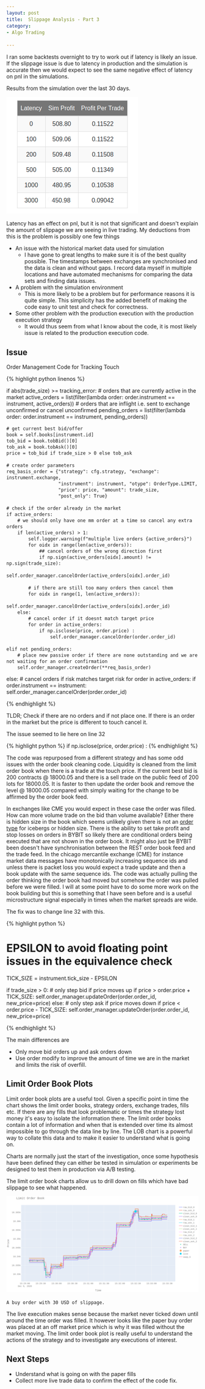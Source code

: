 ```yaml
---
layout: post
title:  Slippage Analysis - Part 3
category:
- Algo Trading

---
```


I ran some  backtests overnight to try to work out if latency is likely an issue. If the slippage issue is due to latency
in production and the simulation is accurate then we would expect to see the same negative effect of latency on pnl in the simulations.

Results from the simulation over the last 30 days.

![table](/assets/2020-12-11/table.png)

Latency has an effect on pnl, but it is not that significant and doesn't explain the amount of slippage
we are seeing in live trading. My deductions from this is the problem is possibly one few things

* An issue with the historical market data used for simulation
   *  I have gone to great lengths to make sure it is of the best quality possible.
    The timestamps between exchanges are synchronised and the data is clean and without gaps.
    I record data myself in multiple locations and have automated mechanisms for comparing the data sets and finding data issues.
* A problem with the simulation environment
    * This is more likely to be a problem but for performance reasons it is quite simple.
    This simplicity has the added benefit of making the code easy to unit test and check for correctness.
* Some other problem with the production execution with the production execution strategy
    * It would thus seem from what I know about the code, it is most likely issue is related to the production execution code.


## Issue

Order Management Code for Tracking Touch

{% highlight python linenos %}

if abs(trade_size) >= tracking_error:
    # orders that are currently active in the market
    active_orders = list(filter(lambda order: order.instrument == instrument, active_orders))
    # orders that are inflight i.e. sent to exchange unconfirmed or cancel unconfirmed
    pending_orders = list(filter(lambda order: order.instrument == instrument, pending_orders))

    # get current best bid/offer
    book = self.books[instrument.id]
    tob_bid = book.tobBid()[0]
    tob_ask = book.tobAsk()[0]
    price = tob_bid if trade_size > 0 else tob_ask

    # create order parameters
    req_basis_order = {"strategy": cfg.strategy, "exchange": instrument.exchange,
                       "instrument": instrument, "otype": OrderType.LIMIT,
                       "price": price, "amount": trade_size,
                       "post_only": True}

    # check if the order already in the market
    if active_orders:
        # we should only have one mm order at a time so cancel any extra orders
        if len(active_orders) > 1:
            self.logger.warning(f"multiple live orders {active_orders}")
            for oidx in range(len(active_orders)):
                ## cancel orders of the wrong direction first
                if np.sign(active_orders[oidx].amount) != np.sign(trade_size):
                    self.order_manager.cancelOrder(active_orders[oidx].order_id)

            # if there are still too many orders then cancel them
            for oidx in range(1, len(active_orders)):
                self.order_manager.cancelOrder(active_orders[oidx].order_id)
        else:
            # cancel order if it doesnt match target price
            for order in active_orders:
                if np.isclose(price, order.price) :
                    self.order_manager.cancelOrder(order.order_id)

    elif not pending_orders:
        # place new passive order if there are none outstanding and we are not waiting for an order confirmation
        self.order_manager.createOrder(**req_basis_order)

else:
    # cancel orders if risk matches target risk
    for order in active_orders:
        if order.instrument == instrument:
            self.order_manager.cancelOrder(order.order_id)

{% endhighlight %}

TLDR; Check if there are no orders and if not place one. If there is an order in the market but the price is different to touch cancel it.

The issue seemed to lie here on line 32

{% highlight python %}
if np.isclose(price, order.price) :
{% endhighlight %}

The code was repurposed from a different strategy and has some odd issues with the order book cleaning code.
Liquidity is cleaned from the limit order book when there is a trade at the touch price.
If the current best bid is 200 contracts @ 18000.05 and there is a sell trade on the public feed of 200 lots for 18000.05.
It is faster to then update the order book and remove the level @ 18000.05 compared with simply waiting for the change to be affirmed by the order book feed.

In exchanges like CME you would expect in these case the order was filled. How can more volume trade on the bid than volume available?
Either there is hidden size in the book which seems unlikely given there is not an
[order type](https://bybit-exchange.github.io/docs/inverse/#t-placeactive) for icebergs or hidden size.
There is the ability to set take profit and stop losses on orders in BYBIT so likely there are conditional orders
being executed that are not shown in the order book.
It might also just be BYBIT been doesn't have synchronisation between the REST order book feed and the trade feed.
In the chicago mercantile exchange (CME) for instance market data messages have monotonically increasing sequence ids
and unless there is packet loss you would expect a trade update and then a book update with the same sequence ids.
The code was actually pulling the order thinking the order book had moved but somehow the order was pulled before we were filled.
I will at some point have to do some more work on the book building but this is something that I have seen before and is a useful microstructure signal especially in times when the market spreads are wide.

The fix was to change line 32 with this.

{% highlight python %}

# EPSILON to avoid floating point issues in the equivalence check
TICK_SIZE = instrument.tick_size - EPSILON

if trade_size > 0:
    # only step bid if price moves up
    if price > order.price + TICK_SIZE:
        self.order_manager.updateOrder(order.order_id, new_price=price)
else:
    # only step ask if price moves down
    if price < order.price - TICK_SIZE:
        self.order_manager.updateOrder(order.order_id, new_price=price)

{% endhighlight %}

The main differences are

* Only move bid orders up and ask orders down
* Use order modify to improve the amount of time we are in the market and limits the risk of overfill.


## Limit Order Book Plots

Limit order book plots are a useful tool. Given a specific point in time the chart shows the limit order books,
strategy orders, exchange trades, fills etc. If there are any fills that look problematic or times the strategy lost money it's easy to isolate the information there.
The limit order books contain a lot of information and when that is extended over time its almost impossible to go through the data line by line.
The LOB chart is a powerful way to collate this data and to make it easier to understand what is going on.

Charts are normally just the start of the investigation, once some hypothesis have been defined they can either be tested
in simulation or experiments be designed to test them in production via A/B testing.

The limit order book charts allow us to drill down on fills which have bad slippage to see what happened.

![lob-plot1](/assets/2020-12-11/lob-plot1.png)

`A buy order with 30 USD of slippage.`

The live execution makes sense because the market never ticked down until around the time order was filled.
It however looks like the paper buy order was placed at an off market price which is why it was filled without the market moving.
The limit order book plot is really useful to understand the actions of the strategy and to investigate any executions of interest.

## Next Steps

 * Understand what is going on with the paper fills
 * Collect more live trade data to confirm the effect of the code fix.
